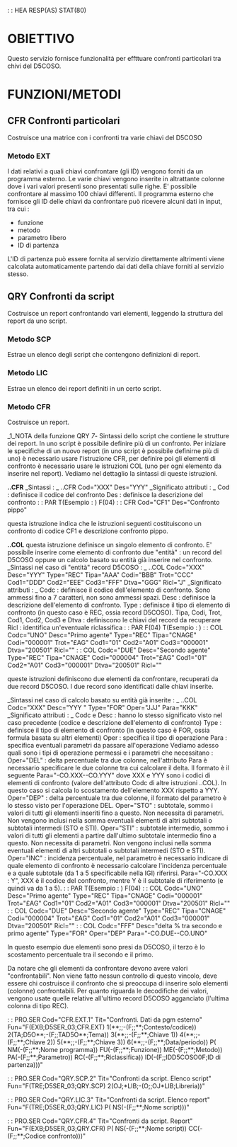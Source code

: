  :  : HEA RESP(AS) STAT(80)
# OBIETTIVO
Questo servizio fornisce funzionalità per effttuare confronti particolari tra chivi del D5COSO.

# FUNZIONI/METODI
## CFR Confronti particolari
Costruisce una matrice con i confronti tra varie chiavi del D5COSO
### Metodo EXT
I dati relativi a quali chiavi confrontare (gli ID) vengono forniti da un programma esterno.
Le varie chiavi vengono inserite in altrattante colonne dove i vari valori presenti sono presentati sulle righe.
E' possibile confrontare al massimo 100 chiavi differenti.
Il programma esterno che fornisce gli ID delle chiavi da confrontare può ricevere alcuni dati in  input, tra cui : 

- funzione
- metodo
- parametro libero
- ID di partenza

L'ID di partenza può essere fornita al servizio direttamente altrimenti viene calcolata automaticamente partendo dai dati della chiave forniti al servizio stesso.
## QRY Confronti da script
Costruisce un report confrontando vari elementi, leggendo la struttura del report da uno script.
### Metodo SCP
Estrae un elenco degli script che contengono definizioni di report.
### Metodo LIC
Estrae un elenco dei report definiti in un certo script.
### Metodo CFR
Costruisce un report.

_1_NOTA della funzione QRY  _7_- Sintassi dello script che contiene le strutture dei report.
In uno script è possibile definire più di un confronto.
Per iniziare le specifiche di un nuovo report (in uno script è possibile definirne più di uno) è necessario usare l'istruzione CFR, per definire poi gli elementi di confronto è necessario usare le istruzioni COL (uno per ogni elemento da inserire nel report).
Vediamo nel dettaglio la sintassi di queste istruzioni.

**..CFR**
_Sintassi : _
..CFR Cod="XXX" Des="YYY"
_Significato attributi : _
Cod  :  definisce il codice del confronto
Des :  definisce la descrizione del confronto
 :  : PAR T(Esempio : ) F(04)
 :  : CFR Cod="CF1" Des="Confronto pippo"

questa istruzione indica che le istruzioni seguenti costituiscono un confronto di codice CF1 e descrizione confronto pippo.

**..COL**
questa istruzione definisce un singolo elemento di confronto. E' possibile inserire come elemento di confronto due "entità" :  un record del D5COSO oppure un calcolo basato su entità già inserire nel confronto.
_Sintassi nel caso di "entità" record D5COSO : _
..COL Codc="XXX" Desc="YYY" Type="REC" Tipa="AAA" Codi="BBB" Trot="CCC" Cod1="DDD" Cod2="EEE" Cod3="FFF" Dtva="GGG" Ricl="J"
_Significato attributi : _
Codc :  definisce il codice dell'elemento di confronto. Sono ammessi fino a 7 caratteri, non sono ammessi spazi.
Desc :  definisce la descrizione dell'elemento di confronto.
Type :  definisce il tipo di elemento di confronto (in questo caso è REC, ossia record D5COSO).
Tipa, Codi, Trot, Cod1, Cod2, Cod3 e Dtva :  definiscono le chiavi del record da recuperare
Ricl :  identifica un'eventuale riclassifica
 :  : PAR F(04) T(Esempio : )
 :  : COL Codc="UNO" Desc="Primo agente" Type="REC" Tipa="CNAGE" Codi="000001" Trot="£AG" Cod1="01" Cod2="A01" Cod3="000001" Dtva="200501" Ricl=""
 :  : COL Codc="DUE" Desc="Secondo agente" Type="REC" Tipa="CNAGE" Codi="000004" Trot="£AG" Cod1="01" Cod2="A01" Cod3="000001" Dtva="200501" Ricl=""

queste istruzioni definiscono due elementi da confrontare, recuperati da due record D5COSO. I due record sono identificati dalle chiavi inserite.

_Sintassi nel caso di calcolo basato su entità già inserite : _
..COL Codc="XXX" Desc="YYY " Type="FOR" Oper="JJJ" Para="KKK"
_Significato attributi : _
Codc e Desc :  hanno lo stesso significato visto nel caso precedente (codice e descrizione dell'elemento di confronto)
Type :  definisce il tipo di elemento di confronto (in questo caso è FOR, ossia formula basata su altri elementi)
Oper :  specifica il tipo di operazione
Para :  specifica eventuali parametri da passare all'operazione
Vediamo adesso quali sono i tipi di operazione permessi e i parametri che necessitano : 
Oper="DEL" :  delta percentuale tra due colonne, nell'attributo Para è necessario specificare le due colonne tra cui calcolare il delta. Il formato è il seguente Para="-CO.XXX--CO.YYY" dove XXX e YYY sono i codici di elementi di confronto (valore dell'attributo Codc di altre istruzioni ..COL). In questo caso si calcola lo scostamento dell'elemento XXX rispetto a YYY.
Oper="DEP" :  delta percentuale tra due colonne, il formato del parametro è lo stesso visto per l'operazione DEL.
Oper="STO" :  subtotale, sommo i valori di tutti gli elementi inseriti fino a questo. Non necessita di parametri. Non vengono inclusi nella somma eventuali elementi di altri subtotali o subtotali intermedi (STO e STI).
Oper="STI" :  subtotale intermedio, sommo i valori di tutti gli elementi a partire dall'ultimo subtotale intermedio fino a questo. Non necessita di parametri. Non vengono inclusi nella somma eventuali elementi di altri subtotali o subtotali intermedi (STO e STI).
Oper="INC" :  incidenza percentuale, nel parametro è necessario indicare di quale elemento di confronto è necessario calcolare l'incidenza percentuale e a quale subtotale (da 1 a 5 specificabile nella IGI) riferirsi. Para="-CO.XXX : Y", XXX è il codice del confronto, mentre Y è il subtotale di riferimento (e quindi va da 1 a 5).
 :  : PAR T(Esempio : ) F(04)
 :  : COL Codc="UNO" Desc="Primo agente" Type="REC" Tipa="CNAGE" Codi="000001" Trot="£AG" Cod1="01" Cod2="A01" Cod3="000001" Dtva="200501" Ricl=""
 :  : COL Codc="DUE" Desc="Secondo agente" Type="REC" Tipa="CNAGE" Codi="000004" Trot="£AG" Cod1="01" Cod2="A01" Cod3="000001" Dtva="200501" Ricl=""
 :  : COL Codc="FFF" Desc="delta % tra secondo e primo agente" Type="FOR" Oper="DEP" Para="-CO.DUE--CO.UNO"

In questo esempio due elementi sono presi da D5COSO, il terzo è lo scostamento percentuale tra il secondo e il primo.

Da notare che gli elementi da confrontare devono avere valori "confrontabili". Non viene fatto nessun controllo di questo vincolo, deve essere chi costruisce il confronto che si preoccupa di inserire solo elementi (colonne) confrontabili. Per quanto riguarda le decodifiche dei valori, vengono usate quelle relative all'ultimo record D5COSO agganciato (l'ultima colonna di tipo REC).


 :  : PRO.SER Cod="CFR.EXT.1" Tit="Confronti. Dati da pgm esterno" Fun="F(EXB;D5SER_03;CFR.EXT) 1(\*\*;;-(F;;\*\*;Contesto/codice)) 2(TA;D5O\*\*;-(F;;TAD5O\*\*;Tema)) 3(\*\*;;-(F;;\*\*;Chiave 1)) 4(\*\*;;-(F;;\*\*;Chiave 2)) 5(\*\*;;-(F;;\*\*;Chiave 3)) 6(\*\*;;-(F;;\*\*;Data/periodo)) P( NM(-(F;;\*\*;Nome programma)) FU(-(F;;\*\*;Funzione)) ME(-(F;;\*\*;Metodo)) PA(-(F;;\*\*;Parametro)) RC(-(F;;\*\*;Riclassifica)) ID(-(F;;IDD5COSO0F;ID di partenza)))"

 :  : PRO.SER Cod="QRY.SCP.2" Tit="Confronti da script. Elenco script" Fun="F(TRE;D5SER_03;QRY.SCP) 2(OJ;\*LIB;-(O;;OJ\*LIB;Libreria))"

 :  : PRO.SER Cod="QRY.LIC.3" Tit="Confronti da script. Elenco report" Fun="F(TRE;D5SER_03;QRY.LIC) P( NS(-(F;;\*\*;Nome script)))"

 :  : PRO.SER Cod="QRY.CFR.4" Tit="Confronti da script. Report" Fun="F(EXB;D5SER_03;QRY.CFR) P( NS(-(F;;\*\*;Nome script)) CC(-(F;;\*\*;Codice confronto)))"

